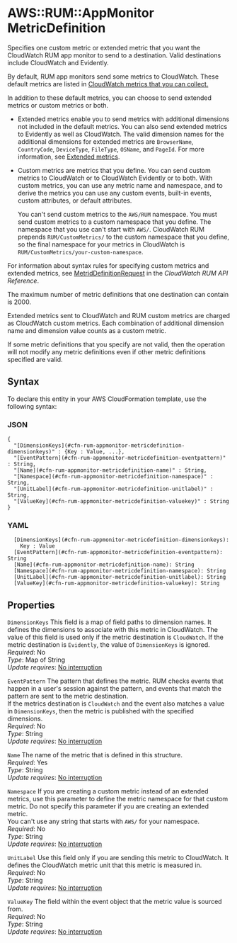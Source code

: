 # AWS::RUM::AppMonitor MetricDefinition<a name="aws-properties-rum-appmonitor-metricdefinition"></a>

Specifies one custom metric or extended metric that you want the CloudWatch RUM app monitor to send to a destination\. Valid destinations include CloudWatch and Evidently\.

By default, RUM app monitors send some metrics to CloudWatch\. These default metrics are listed in [CloudWatch metrics that you can collect\.](https://docs.aws.amazon.com/AmazonCloudWatch/latest/monitoring/CloudWatch-RUM-metrics.html)

In addition to these default metrics, you can choose to send extended metrics or custom metrics or both\.

- Extended metrics enable you to send metrics with additional dimensions not included in the default metrics\. You can also send extended metrics to Evidently as well as CloudWatch\. The valid dimension names for the additional dimensions for extended metrics are `BrowserName`, `CountryCode`, `DeviceType`, `FileType`, `OSName`, and `PageId`\. For more information, see [ Extended metrics](https://docs.aws.amazon.com/AmazonCloudWatch/latest/monitoring/CloudWatch-RUM-vended-metrics.html)\.
- Custom metrics are metrics that you define\. You can send custom metrics to CloudWatch or to CloudWatch Evidently or to both\. With custom metrics, you can use any metric name and namespace, and to derive the metrics you can use any custom events, built\-in events, custom attributes, or default attributes\.

  You can't send custom metrics to the `AWS/RUM` namespace\. You must send custom metrics to a custom namespace that you define\. The namespace that you use can't start with `AWS/`\. CloudWatch RUM prepends `RUM/CustomMetrics/` to the custom namespace that you define, so the final namespace for your metrics in CloudWatch is `RUM/CustomMetrics/your-custom-namespace`\.

For information about syntax rules for specifying custom metrics and extended metrics, see [MetridDefinitionRequest](https://docs.aws.amazon.com/cloudwatchrum/latest/APIReference/API_MetricDefinitionRequest.html) in the _CloudWatch RUM API Reference_\.

The maximum number of metric definitions that one destination can contain is 2000\.

Extended metrics sent to CloudWatch and RUM custom metrics are charged as CloudWatch custom metrics\. Each combination of additional dimension name and dimension value counts as a custom metric\.

If some metric definitions that you specify are not valid, then the operation will not modify any metric definitions even if other metric definitions specified are valid\.

## Syntax<a name="aws-properties-rum-appmonitor-metricdefinition-syntax"></a>

To declare this entity in your AWS CloudFormation template, use the following syntax:

### JSON<a name="aws-properties-rum-appmonitor-metricdefinition-syntax.json"></a>

```
{
  "[DimensionKeys](#cfn-rum-appmonitor-metricdefinition-dimensionkeys)" : {Key : Value, ...},
  "[EventPattern](#cfn-rum-appmonitor-metricdefinition-eventpattern)" : String,
  "[Name](#cfn-rum-appmonitor-metricdefinition-name)" : String,
  "[Namespace](#cfn-rum-appmonitor-metricdefinition-namespace)" : String,
  "[UnitLabel](#cfn-rum-appmonitor-metricdefinition-unitlabel)" : String,
  "[ValueKey](#cfn-rum-appmonitor-metricdefinition-valuekey)" : String
}
```

### YAML<a name="aws-properties-rum-appmonitor-metricdefinition-syntax.yaml"></a>

```
  [DimensionKeys](#cfn-rum-appmonitor-metricdefinition-dimensionkeys):
    Key : Value
  [EventPattern](#cfn-rum-appmonitor-metricdefinition-eventpattern): String
  [Name](#cfn-rum-appmonitor-metricdefinition-name): String
  [Namespace](#cfn-rum-appmonitor-metricdefinition-namespace): String
  [UnitLabel](#cfn-rum-appmonitor-metricdefinition-unitlabel): String
  [ValueKey](#cfn-rum-appmonitor-metricdefinition-valuekey): String
```

## Properties<a name="aws-properties-rum-appmonitor-metricdefinition-properties"></a>

`DimensionKeys` <a name="cfn-rum-appmonitor-metricdefinition-dimensionkeys"></a>
This field is a map of field paths to dimension names\. It defines the dimensions to associate with this metric in CloudWatch\. The value of this field is used only if the metric destination is `CloudWatch`\. If the metric destination is `Evidently`, the value of `DimensionKeys` is ignored\.  
_Required_: No  
_Type_: Map of String  
_Update requires_: [No interruption](https://docs.aws.amazon.com/AWSCloudFormation/latest/UserGuide/using-cfn-updating-stacks-update-behaviors.html#update-no-interrupt)

`EventPattern` <a name="cfn-rum-appmonitor-metricdefinition-eventpattern"></a>
The pattern that defines the metric\. RUM checks events that happen in a user's session against the pattern, and events that match the pattern are sent to the metric destination\.  
If the metrics destination is `CloudWatch` and the event also matches a value in `DimensionKeys`, then the metric is published with the specified dimensions\.  
_Required_: No  
_Type_: String  
_Update requires_: [No interruption](https://docs.aws.amazon.com/AWSCloudFormation/latest/UserGuide/using-cfn-updating-stacks-update-behaviors.html#update-no-interrupt)

`Name` <a name="cfn-rum-appmonitor-metricdefinition-name"></a>
The name of the metric that is defined in this structure\.  
_Required_: Yes  
_Type_: String  
_Update requires_: [No interruption](https://docs.aws.amazon.com/AWSCloudFormation/latest/UserGuide/using-cfn-updating-stacks-update-behaviors.html#update-no-interrupt)

`Namespace` <a name="cfn-rum-appmonitor-metricdefinition-namespace"></a>
If you are creating a custom metric instead of an extended metrics, use this parameter to define the metric namespace for that custom metric\. Do not specify this parameter if you are creating an extended metric\.  
You can't use any string that starts with `AWS/` for your namespace\.  
_Required_: No  
_Type_: String  
_Update requires_: [No interruption](https://docs.aws.amazon.com/AWSCloudFormation/latest/UserGuide/using-cfn-updating-stacks-update-behaviors.html#update-no-interrupt)

`UnitLabel` <a name="cfn-rum-appmonitor-metricdefinition-unitlabel"></a>
Use this field only if you are sending this metric to CloudWatch\. It defines the CloudWatch metric unit that this metric is measured in\.  
_Required_: No  
_Type_: String  
_Update requires_: [No interruption](https://docs.aws.amazon.com/AWSCloudFormation/latest/UserGuide/using-cfn-updating-stacks-update-behaviors.html#update-no-interrupt)

`ValueKey` <a name="cfn-rum-appmonitor-metricdefinition-valuekey"></a>
The field within the event object that the metric value is sourced from\.  
_Required_: No  
_Type_: String  
_Update requires_: [No interruption](https://docs.aws.amazon.com/AWSCloudFormation/latest/UserGuide/using-cfn-updating-stacks-update-behaviors.html#update-no-interrupt)
